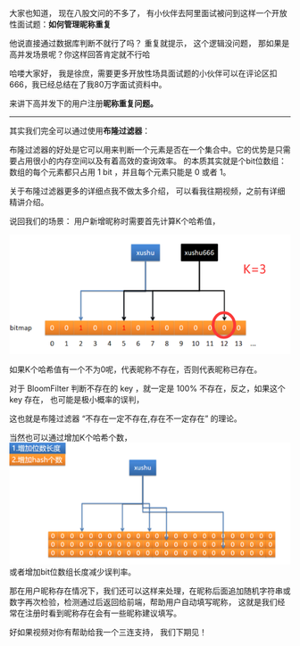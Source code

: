 
大家也知道， 现在八股文问的不多了， 有小伙伴去阿里面试被问到这样一个开放性面试题：**如何管理昵称重复**

他说直接通过数据库判断不就行了吗？ 重复就提示，  这个逻辑没问题， 那如果是高并发场景呢？你这样回答肯定就不行哈

哈喽大家好， 我是徐庶，需要更多开放性场具面试题的小伙伴可以在评论区扣666，我已经总结在了我80万字面试资料中。

来讲下高并发下的用户注册**昵称重复问题。**

****

其实我们完全可以通过使用**布隆过滤器**：

布隆过滤器的好处是它可以用来判断一个元素是否在一个集合中。它的优势是只需要占用很小的内存空间以及有着高效的查询效率。 的本质其实就是个bit位数组： 数组的每个元素都只占用 1 bit ，并且每个元素只能是 0 或者 1。

关于布隆过滤器更多的详细点我不做太多介绍，  可以看我往期视频，之前有详细精讲介绍。

说回我们的场景：  用户新增昵称时需要首先计算K个哈希值，

![1718332704322-328c77e9-be1d-4983-9ca5-035c69cebef7.png](./assets/1718332704322-328c77e9-be1d-4983-9ca5-035c69cebef7.png)

如果K个哈希值有一个不为0呢，代表昵称不存在，否则代表昵称已存在。

对于 BloomFilter 判断不存在的 key ，就一定是 100% 不存在，反之，如果这个 key 存在， 也可能是极小概率的误判，

这也就是布隆过滤器 “不存在一定不存在,存在不一定存在”  的理论。  

当然也可以通过增加K个哈希个数，![1718333229713-ef7a9811-5c2d-4f2c-8009-2558e32954c8.png](./assets/1718333229713-ef7a9811-5c2d-4f2c-8009-2558e32954c8.png) 或者增加bit位数组长度减少误判率。

那在用户昵称存在情况下，我们还可以这样来处理，在昵称后面追加随机字符串或数字再次检验，检测通过后返回给前端，帮助用户自动填写昵称， 这就是我们经常在注册时看到昵称存在会有一些昵称建议填写。

好如果视频对你有帮助给我一个三连支持， 我们下期见！

